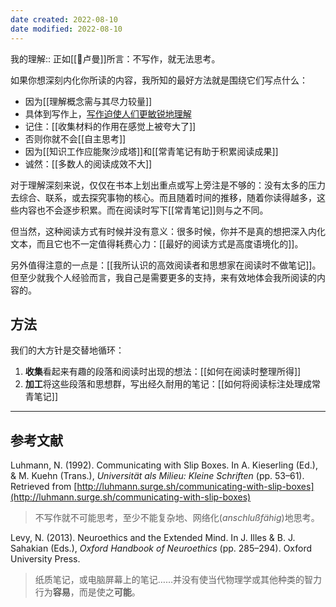 ```yaml
---
date created: 2022-08-10
date modified: 2022-08-10
---
```


我的理解:: 正如[[🧑卢曼]]所言：不写作，就无法思考。

如果你想深刻内化你所读的内容，我所知的最好方法就是围绕它们写点什么：

- 因为[[理解概念需与其尽力较量]]
- 具体到写作上，[写作迫使人们更敏锐地理解](https://notes.andymatuschak.org/z8q1K5a8i95qARkpFwS45qqtQzM8th82TkeUg)
- 记住：[[收集材料的作用在感觉上被夸大了]]
- 否则你就不会[[自主思考]]
- 因为[[知识工作应能聚沙成塔]]和[[常青笔记有助于积累阅读成果]]
- 诚然：[[多数人的阅读成效不大]]

对于理解深刻来说，仅仅在书本上划出重点或写上旁注是不够的：没有太多的压力去综合、联系，或去探究事物的核心。而且随着时间的推移，随着你读得越多，这些内容也不会逐步积累。而在阅读时写下[[常青笔记]]则与之不同。

但当然，这种阅读方式有时候并没有意义：很多时候，你并不是真的想把深入内化文本，而且它也不一定值得耗费心力：[[最好的阅读方式是高度语境化的]]。

另外值得注意的一点是：[[我所认识的高效阅读者和思想家在阅读时不做笔记]]。但至少就我个人经验而言，我自己是需要更多的支持，来有效地体会我所阅读的内容的。

## 方法

我们的大方针是交替地循环：

1. **收集**看起来有趣的段落和阅读时出现的想法：[[如何在阅读时整理所得]]
2. **加工**将这些段落和思想群，写出经久耐用的笔记：[[如何将阅读标注处理成常青笔记]]  
    

___

## 参考文献

Luhmann, N. (1992). Communicating with Slip Boxes. In A. Kieserling (Ed.), & M. Kuehn (Trans.), _Universität als Milieu: Kleine Schriften_ (pp. 53–61). Retrieved from [http://luhmann.surge.sh/communicating-with-slip-boxes](http://luhmann.surge.sh/communicating-with-slip-boxes)

> 不写作就不可能思考，至少不能复杂地、网络化(_anschlußfähig_)地思考。

Levy, N. (2013). Neuroethics and the Extended Mind. In J. Illes & B. J. Sahakian (Eds.), _Oxford Handbook of Neuroethics_ (pp. 285–294). Oxford University Press.

> 纸质笔记，或电脑屏幕上的笔记……并没有使当代物理学或其他种类的智力行为**容易**，而是使之**可能**。
